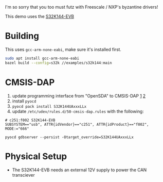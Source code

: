 I'm so sorry that you too must futz with Freescale / NXP's byzantine drivers!

This demo uses the [S32K144-EVB](https://www.keil.arm.com/boards/nxp-s32k144-evb-rev-a-ee981eb/features/)


# Building 

This uses `gcc-arm-none-eabi`, make sure it's installed first.  

```sh
sudo apt install gcc-arm-none-eabi
bazel build --config=s32k //examples/s32k144:main
```


# CMSIS-DAP

1. update programming interface from "OpenSDA" to CMSIS-DAP [1](https://community.nxp.com/t5/S32K/S32K144evb-with-CMSIS-DAP/td-p/1227900) [2](https://developer.arm.com/documentation/kan299/latest/)
2. install `pyocd`
3. `pyocd pack install S32K144UAxxxLLx`
3. update `/etc/udev/rules.d/50-cmsis-dap.rules` with the following:

```
# c251:f002 S32K144-EVB
SUBSYSTEM=="usb", ATTR{idVendor}=="c251", ATTR{idProduct}=="f002", MODE:="666"
```

```
pyocd gdbserver --persist -Otarget_override=S32K144UAxxxLLx
```

# Physical Setup

- The S32K144-EVB needs an external 12V supply to power the CAN transciever

